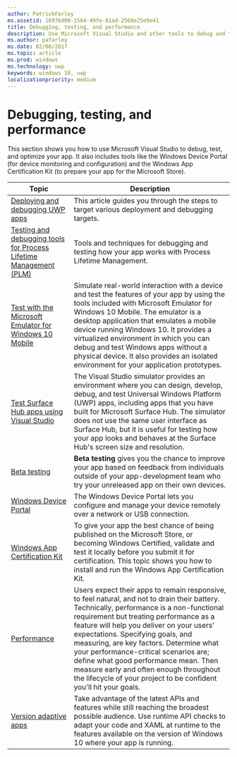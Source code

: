 ```yaml
---
author: PatrickFarley
ms.assetid: 16976d00-1564-49fe-81ad-2568e25e9e41
title: Debugging, testing, and performance
description: Use Microsoft Visual Studio and other tools to debug and test your app and prepare it for the Microsoft Store certification process.
ms.author: pafarley
ms.date: 02/08/2017
ms.topic: article
ms.prod: windows
ms.technology: uwp
keywords: windows 10, uwp
localizationpriority: medium
---
```

# Debugging, testing, and performance


This section shows you how to use Microsoft Visual Studio to debug, test, and optimize your app. It also includes tools like the Windows Device Portal (for device monitoring and configuration) and the Windows App Certification Kit (to prepare your app for the Microsoft Store).

| Topic | Description |
|-------|-------------|
| [Deploying and debugging UWP apps](deploying-and-debugging-uwp-apps.md) | This article guides you through the steps to target various deployment and debugging targets. |
| [Testing and debugging tools for Process Lifetime Management (PLM)](testing-debugging-plm.md) | Tools and techniques for debugging and testing how your app works with Process Lifetime Management. |
| [Test with the Microsoft Emulator for Windows 10 Mobile](test-with-the-emulator.md) | Simulate real-world interaction with a device and test the features of your app by using the tools included with Microsoft Emulator for Windows 10 Mobile. The emulator is a desktop application that emulates a mobile device running Windows 10. It provides a virtualized environment in which you can debug and test Windows apps without a physical device. It also provides an isolated environment for your application prototypes. |
| [Test Surface Hub apps using Visual Studio](test-surface-hub-apps-using-visual-studio.md) | The Visual Studio simulator provides an environment where you can design, develop, debug, and test Universal Windows Platform (UWP) apps, including apps that you have built for Microsoft Surface Hub. The simulator does not use the same user interface as Surface Hub, but it is useful for testing how your app looks and behaves at the Surface Hub's screen size and resolution. |
| [Beta testing](beta-testing.md) | **Beta testing** gives you the chance to improve your app based on feedback from individuals outside of your app-development team who try your unreleased app on their own devices. |
| [Windows Device Portal](device-portal.md) | The Windows Device Portal lets you configure and manage your device remotely over a network or USB connection. |
| [Windows App Certification Kit](windows-app-certification-kit.md) | To give your app the best chance of being published on the Microsoft Store, or becoming Windows Certified, validate and test it locally before you submit it for certification. This topic shows you how to install and run the Windows App Certification Kit. |
| [Performance](performance-and-xaml-ui.md) | Users expect their apps to remain responsive, to feel natural, and not to drain their battery. Technically, performance is a non-functional requirement but treating performance as a feature will help you deliver on your users' expectations. Specifying goals, and measuring, are key factors. Determine what your performance-critical scenarios are; define what good performance mean. Then measure early and often enough throughout the lifecycle of your project to be confident you'll hit your goals. |
| [Version adaptive apps](version-adaptive-apps.md) | Take advantage of the latest APIs and features while still reaching the broadest possible audience. Use runtime API checks to adapt your code and XAML at runtime to the features available on the version of Windows 10 where your app is running. |
